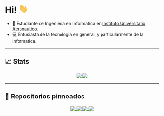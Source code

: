 # Hi! <img src="/src/wave.gif" width="30px">
- 📖 Estudiante de Ingenieria en Informatica en [Instituto Universitario Aeronautico](https://www.iua.edu.ar/).
- 💻 Entusiasta de la tecnologia en general, y particularmente de la informatica.

---

## 📈 Stats
<p align="center">
   <img width="48%" src="https://github-readme-stats.vercel.app/api?username=AguuSz&show_icons=true&hide_border=true&theme=radical" />
   <img width="48%" src="https://github-readme-streak-stats.herokuapp.com/?user=AguuSz&hide_border=true&theme=radical" />
</p>

---

## 📕 Repositorios pinneados
<p align="center">
   <a href="https://github.com/AguuSz/iua-game-project">
   <img align="center" src="https://github-readme-stats.vercel.app/api/pin/?username=AguuSz&repo=iua-game-project&hide_border=true&theme=radical" />
   </a>
   <a href="https://github.com/AguuSz/facialRecog-OpenCV">
   <img align="center" src="https://github-readme-stats.vercel.app/api/pin/?username=AguuSz&repo=facialRecog-OpenCV&hide_border=true&theme=radical" />
   </a>
   <a href="https://github.com/AguuSz/spotify-clone-IUA">
   <img align="center" src="https://github-readme-stats.vercel.app/api/pin/?username=AguuSz&repo=spotify-clone-IUA&hide_border=true&theme=radical" />
   </a>
   <a href="https://github.com/AguuSz/Proyecto-2018">
   <img align="center" src="https://github-readme-stats.vercel.app/api/pin/?username=AguuSz&repo=Proyecto-2018&hide_border=true&theme=radical" />
   </a>
</p>

